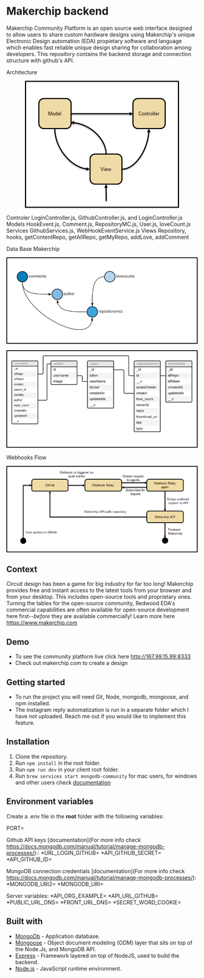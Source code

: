 # Makerchip backend



Makerchip Community Platform is an open source web interface designed to allow users to share custom hardware designs using Makerchip's 
unique Electronic Design automation (EDA) propietary software and language which enables fast reliable unique design sharing for collaboration among 
developers. This repository contains the backend storage and connection structure with github's API.


Architecture
<p align="center">
  <img src="./images/mvc1.png">
</p>



Controler
LoginController.js, GithubController.js, and LoginController.js
Models
HookEvent.js, Comment.js, RepositoryMC.js, User.js, loveCount.js
Services
GithubServices.js, WebHookEventService.js
Views
Repository, hooks, getContentRepo, getAllRepo, getMyRepo, addLove, addComment



Data Base Makerchip
<p align="center">
  <img src="./images/dbdiagram1.png">
</p>
<p align="center">
  <img src="./images/db1.png">
</p>


Webhooks Flow
<p align="center">
  <img src="./images/webhooks1.png">
</p>




## Context


Circuit design has been a game for big industry for far too long! Makerchip provides free and instant access to the latest tools from your browser 
and from your desktop. This includes open-source tools and proprietary ones. Turning the tables for the open-source community, Redwood EDA's commercial 
capabilities are often available for open-source development here first--*before* they are available commercially!
Learn more here https://www.makerchip.com


## Demo

- To see the community platform live click here http://167.99.15.99:8333
- Check out makerchip.com to create a design

## Getting started

- To run the project you will need Git, Node, mongodb, mongoose, and npm installed.
- The instagram reply automatization is run in a separate folder which I have not uploaded. Reach me out if you would like to implement this feature.

## Installation

1. Clone the repository.
2. Run `npm install` in the root folder.
3. Run `npm run dev` in your client root folder.
4. Run `brew services start mongodb-community` for mac users, for windows and other users check [documentation](https://docs.mongodb.com/manual/tutorial/manage-mongodb-processes/)



## Environment variables

Create a .env file in the **root** folder with the following variables:

PORT=

Github API keys [documentation](For more info check https://docs.mongodb.com/manual/tutorial/manage-mongodb-processes/)::
*URL_LOGIN_GITHUB=
*API_GITHUB_SECRET=
*API_GITHUB_ID=

MongoDB connection credentials [documentation](For more info check https://docs.mongodb.com/manual/tutorial/manage-mongodb-processes/):
*MONGODB_URI2=
*MONGODB_URI=

Server variables:
*API_ORG_EXAMPLE=
*API_URL_GITHUB=
*PUBLIC_URL_DNS=
*FRONT_URL_DNS=
*SECRET_WORD_COOKIE=


## Built with

- [MongoDb](https://www.mongodb.com/) - Application database.
- [Mongoose](https://mongoosejs.com/) - Object document modeling (ODM) layer that sits on top of the Node.Js, and MongoDB API.
- [Express](https://expressjs.com/) - Framework layered on top of NodeJS, used to build the backend.
- [Node.js](https://nodejs.org/) - JavaScript runtime environment.


